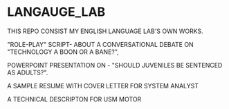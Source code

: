 # LANGAUGE_LAB
THIS REPO CONSIST MY ENGLISH LANGUAGE LAB'S OWN WORKS.

"ROLE-PLAY" SCRIPT- ABOUT A CONVERSATIONAL DEBATE ON "TECHNOLOGY A BOON OR A BANE?",

POWERPOINT PRESENTATION ON - "SHOULD JUVENILES BE SENTENCED AS ADULTS?".

A SAMPLE RESUME WITH COVER LETTER FOR SYSTEM ANALYST

A TECHNICAL DESCRIPTON FOR USM MOTOR
